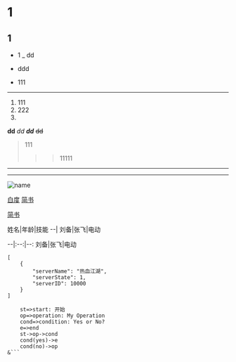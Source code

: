 # 1
## 1
*	1
_ dd
- ddd
+ 111

---

1. 111
2. 222
3. 


**dd**
*dd*
***dd***
~~dd~~
>111
>>>11111

---
***

![name](https://rul "Tips 区块链图")

[白度]("https://www.baidu.com" "超链接title 百度")
[简书](http://jianshu.com)

<a href="https://www.jianshu.com/u/1f5ac0cf6a8b" target="_blank">简书</a>

姓名|年龄|技能
--|
刘备|张飞|电动

--|:--:|--:
刘备|张飞|电动

```
[
	{
		"serverName": "热血江湖",
		"serverState": 1,
		"serverID": 10000
	}
]
```

```flow
	st=>start: 开始
	op=>operation: My Operation
	cond=>condition: Yes or No?
	e=>end
	st->op->cond
	cond(yes)->e
	cond(no)->op
&```